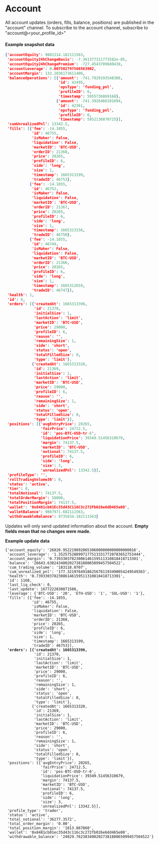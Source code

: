 # Account

All account updates (orders, fills, balance, positions) are published in the "account" channel. To subscribe to the account channel, subscribe to "account@\<your\_profile\_id>"

#### Example snapshot data

```json
{'accountEquity': 9881314.182111563,
 'accountEquity24hChangeBasis': -7.361377311773582e-05,
 'accountEquity24hChangePremium': -727.4543709680438,
 'accountLeverage': 0.007502797566563902,
 'accountMargin': 133.2836173611406,
 'balanceOperations': [{'amount': -741.7029193548386,
                        'id': 42495,
                        'opsType': 'funding_pnl',
                        'profileID': 6,
                        'timestamp': 5955736869168},
                       {'amount': -741.3926466101694,
                        'id': 42361,
                        'opsType': 'funding_pnl',
                        'profileID': 6,
                        'timestamp': 5952136870725}],
 'cumUnrealizedPnl': 13342.5,
 'fills': [{'fee': -14.1855,
            'id': 46755,
            'isMaker': False,
            'liquidation': False,
            'marketID': 'BTC-USD',
            'orderID': 21368,
            'price': 20265,
            'profileID': 6,
            'side': 'long',
            'size': 1,
            'timestamp': 1665313199,
            'tradeID': 46753},
           {'fee': -14.1855,
            'id': 46752,
            'isMaker': False,
            'liquidation': False,
            'marketID': 'BTC-USD',
            'orderID': 21367,
            'price': 20265,
            'profileID': 6,
            'side': 'long',
            'size': 1,
            'timestamp': 1665313156,
            'tradeID': 46750},
           {'fee': -14.1855,
            'id': 46749,
            'isMaker': False,
            'liquidation': False,
            'marketID': 'BTC-USD',
            'orderID': 21366,
            'price': 20265,
            'profileID': 6,
            'side': 'long',
            'size': 1,
            'timestamp': 1665312659,
            'tradeID': 46747}],
 'health': 1,
 'id': 6,
 'orders': [{'createdAt': 1665313396,
             'id': 21370,
             'initialSize': 1,
             'lastAction': 'limit',
             'marketID': 'BTC-USD',
             'price': 29000,
             'profileID': 6,
             'reason': '',
             'remainingSize': 1,
             'side': 'short',
             'status': 'open',
             'totalFilledSize': 0,
             'type': 'limit'},
            {'createdAt': 1665313320,
             'id': 21369,
             'initialSize': 1,
             'lastAction': 'limit',
             'marketID': 'BTC-USD',
             'price': 29000,
             'profileID': 6,
             'reason': '',
             'remainingSize': 1,
             'side': 'short',
             'status': 'open',
             'totalFilledSize': 0,
             'type': 'limit'}],
 'positions': [{'avgEntryPrice': 20265,
                'fairPrice': 24712.5,
                'id': 'pos-BTC-USD-tr-6',
                'liquidationPrice': 39349.51456310679,
                'margin': 74137.5,
                'marketID': 'BTC-USD',
                'notional': 74137.5,
                'profileID': 6,
                'side': 'long',
                'size': 3,
                'unrealizedPnl': 13342.5}],
 'profileType': '',
 'rollTradingVolume30': 0,
 'status': 'active',
 'tier': 0,
 'totalNotional': 74137.5,
 'totalOrderMargin': 58000,
 'totalPositionMargin': 74137.5,
 'wallet': '0x8481cb01Ec35d43C116C3c272Fb026e6dD465e08',
 'walletBalance': 9867971.682111563,
 'withdrawableBalance': 9735834.182111563}
```



Updates will only send updated information about the account. **Empty fields mean that no changes were made.**&#x20;

**Example update data**

<pre class="language-json"><code class="lang-json">{'account_equity': '26820.952219892065306000000000000000016',
 'account_leverage': '1.3525752889971775133317720783652753444',
 'account_margin': '0.73933037823086146159511310818418713301',
 'balance': '26643.630243400202738188065099457504522',
 'cum_trading_volume': '183118.0707',
 'cum_unrealized_pnl': '177.32197649186256781193490054249549363',
 'health': '0.73933037823086146159511310818418713301',
 'id': 1168,
 'last_liq_check': 0,
 'last_update': 1677222830871586,
 'leverage': {'BTC-USD': '20', 'ETH-USD': '1', 'SOL-USD': '1'},
 'fills': [{'fee': -14.1855,
            'id': 46755,
            'isMaker': False,
            'liquidation': False,
            'marketID': 'BTC-USD',
            'orderID': 21368,
            'price': 20265,
            'profileID': 6,
            'side': 'long',
            'size': 1,
            'timestamp': 1665313199,
            'tradeID': 46753}],
<strong> 'orders': [{'createdAt': 1665313396,
</strong>             'id': 21370,
             'initialSize': 1,
             'lastAction': 'limit',
             'marketID': 'BTC-USD',
             'price': 29000,
             'profileID': 6,
             'reason': '',
             'remainingSize': 1,
             'side': 'short',
             'status': 'open',
             'totalFilledSize': 0,
             'type': 'limit'},
            {'createdAt': 1665313320,
             'id': 21369,
             'initialSize': 1,
             'lastAction': 'limit',
             'marketID': 'BTC-USD',
             'price': 29000,
             'profileID': 6,
             'reason': '',
             'remainingSize': 1,
             'side': 'short',
             'status': 'open',
             'totalFilledSize': 0,
             'type': 'limit'}],
 'positions': [{'avgEntryPrice': 20265,
                'fairPrice': 24712.5,
                'id': 'pos-BTC-USD-tr-6',
                'liquidationPrice': 39349.51456310679,
                'margin': 74137.5,
                'marketID': 'BTC-USD',
                'notional': 74137.5,
                'profileID': 6,
                'side': 'long',
                'size': 3,
                'unrealizedPnl': 13342.5}],
 'profile_type': 'trader',
 'status': 'active',
 'total_notional': '36277.3572',
 'total_order_margin': '0.00',
 'total_position_margin': '1813.867860',
 'wallet': '0x8481cb01ec35d43c116c3c272fb026e6dd465e08',
 'withdrawable_balance': '24829.762383400202738188065099457504522'}
</code></pre>
